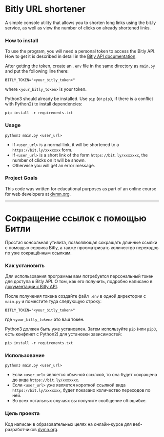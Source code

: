 # Bitly URL shortener

A simple console utility that allows you to shorten long links using the bit.ly service, as well as view the number of clicks on already shortened links.

### How to install

To use the program, you will need a personal token to access the Bitly API. How to get it is described in detail in the [Bitly API documentation](https://support.bitly.com/hc/en-us/articles/230647907-How-do-I-generate-an-OAuth-access-token-for-the-Bitly-API-).

After getting the token, create an `.env` file in the same directory as `main.py` and put the following line there:
```
BITLY_TOKEN="<your_bitly_token>"
```
where `<your_bitly_token>` is your token.


Python3 should already be installed. 
Use `pip` (or `pip3`, if there is a conflict with Python2) to install dependencies:
```shell
pip install -r requirements.txt
```

### Usage

```shell
python3 main.py <user_url>
```

- If `<user_url>` is a normal link, it will be shortened to a `https://bit.ly/xxxxxxx` form.
- If `<user_url>` is a short link of the form `https://bit.ly/xxxxxxx`, the number of clicks on it will be shown.
- Otherwise you will get an error message.

### Project Goals

This code was written for educational purposes as part of an online course for web developers at [dvmn.org](https://dvmn.org/).

***

# Сокращение ссылок с помощью Битли

Простая консольная утилита, позволяющая сокращать длинные ссылки с помощью сервиса Bitly, а также просматривать количество переходов по уже сокращённым ссылкам.

### Как установить

Для использования программы вам потребуется персональный токен для доступа к Bitly API. О том, как его получить, подробно написано в [документации к Bitly API](https://support.bitly.com/hc/en-us/articles/230647907-How-do-I-generate-an-OAuth-access-token-for-the-Bitly-API-).

После получения токена создайте файл `.env` в одной директории с `main.py` и поместите туда следующую строку:
```
BITLY_TOKEN="<your_bitly_token>"
```
где `<your_bitly_token>` это ваш токен.

Python3 должен быть уже установлен. 
Затем используйте `pip` (или `pip3`, есть конфликт с Python2) для установки зависимостей:
```shell
pip install -r requirements.txt
```

### Использование

```shell
python3 main.py <user_url>
```

- Если `<user_url>` является обычной ссылкой, то она будет сокращена до вида `https://bit.ly/xxxxxxx`.
- Если `<user_url>` уже является короткой ссылкой вида `https://bit.ly/xxxxxxx`, будет показано количество переходов по ней.
- Во всех остальных случаях вы получите сообщение об ошибке.

### Цель проекта

Код написан в образовательных целях на онлайн-курсе для веб-разработчиков [dvmn.org](https://dvmn.org/).
